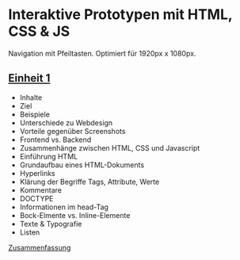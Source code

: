 # Interaktive Prototypen mit HTML, CSS & JS

Navigation mit Pfeiltasten. Optimiert für 1920px x 1080px.

## [Einheit 1](einheit-01)
* Inhalte
* Ziel
* Beispiele
* Unterschiede zu Webdesign
* Vorteile gegenüber Screenshots
* Frontend vs. Backend
* Zusammenhänge zwischen HTML, CSS und Javascript
* Einführung HTML
* Grundaufbau eines HTML-Dokuments
* Hyperlinks
* Klärung der Begriffe Tags, Attribute, Werte
* Kommentare
* DOCTYPE
* Informationen im head-Tag
* Bock-Elmente vs. Inline-Elemente
* Texte & Typografie
* Listen

[Zusammenfassung](http://christophlabacher.com/tutorium/einheit-01/)
